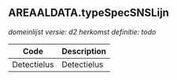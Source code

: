 ## AREAALDATA.typeSpecSNSLijn

*domeinlijst versie: d2* *herkomst definitie: todo*

 |Code |Description	|
|	---	|	---	|
| Detectielus | Detectielus |
